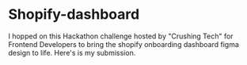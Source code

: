 # Shopify-dashboard
I hopped on this Hackathon challenge hosted by "Crushing Tech" for Frontend Developers to bring the shopify onboarding dashboard figma design to life. Here's is my submission.

